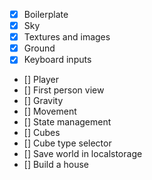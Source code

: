 - [x] Boilerplate
- [x] Sky
- [x] Textures and images
- [x] Ground
- [x] Keyboard inputs
- [] Player
- [] First person view
- [] Gravity
- [] Movement
- [] State management
- [] Cubes
- [] Cube type selector
- [] Save world in localstorage
- [] Build a house
